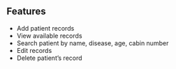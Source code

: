 ## Features

- Add patient records
- View available records
- Search patient by name, disease, age, cabin number
- Edit records
- Delete patient’s record
